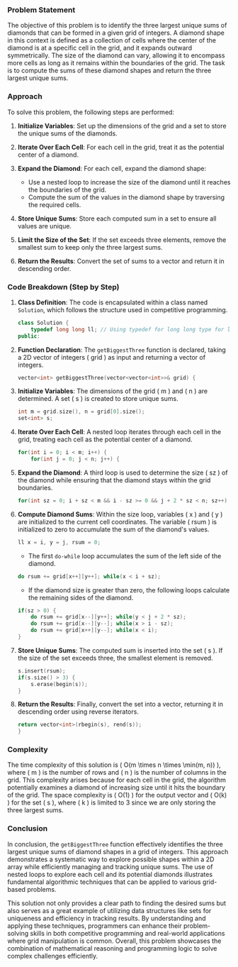 ### Problem Statement

The objective of this problem is to identify the three largest unique sums of diamonds that can be formed in a given grid of integers. A diamond shape in this context is defined as a collection of cells where the center of the diamond is at a specific cell in the grid, and it expands outward symmetrically. The size of the diamond can vary, allowing it to encompass more cells as long as it remains within the boundaries of the grid. The task is to compute the sums of these diamond shapes and return the three largest unique sums.

### Approach

To solve this problem, the following steps are performed:

1. **Initialize Variables**: Set up the dimensions of the grid and a set to store the unique sums of the diamonds.

2. **Iterate Over Each Cell**: For each cell in the grid, treat it as the potential center of a diamond.

3. **Expand the Diamond**: For each cell, expand the diamond shape:
   - Use a nested loop to increase the size of the diamond until it reaches the boundaries of the grid.
   - Compute the sum of the values in the diamond shape by traversing the required cells.

4. **Store Unique Sums**: Store each computed sum in a set to ensure all values are unique.

5. **Limit the Size of the Set**: If the set exceeds three elements, remove the smallest sum to keep only the three largest sums.

6. **Return the Results**: Convert the set of sums to a vector and return it in descending order.

### Code Breakdown (Step by Step)

1. **Class Definition**: The code is encapsulated within a class named `Solution`, which follows the structure used in competitive programming.

   ```cpp
   class Solution {
       typedef long long ll; // Using typedef for long long type for large sums
   public:
   ```

2. **Function Declaration**: The `getBiggestThree` function is declared, taking a 2D vector of integers \( grid \) as input and returning a vector of integers.

   ```cpp
   vector<int> getBiggestThree(vector<vector<int>>& grid) {
   ```

3. **Initialize Variables**: The dimensions of the grid \( m \) and \( n \) are determined. A set \( s \) is created to store unique sums.

   ```cpp
   int m = grid.size(), n = grid[0].size();
   set<int> s;
   ```

4. **Iterate Over Each Cell**: A nested loop iterates through each cell in the grid, treating each cell as the potential center of a diamond.

   ```cpp
   for(int i = 0; i < m; i++) {
       for(int j = 0; j < n; j++) {
   ```

5. **Expand the Diamond**: A third loop is used to determine the size \( sz \) of the diamond while ensuring that the diamond stays within the grid boundaries.

   ```cpp
   for(int sz = 0; i + sz < m && i - sz >= 0 && j + 2 * sz < n; sz++) {
   ```

6. **Compute Diamond Sums**: Within the size loop, variables \( x \) and \( y \) are initialized to the current cell coordinates. The variable \( rsum \) is initialized to zero to accumulate the sum of the diamond's values.

   ```cpp
   ll x = i, y = j, rsum = 0;
   ```

   - The first `do-while` loop accumulates the sum of the left side of the diamond.

   ```cpp
   do rsum += grid[x++][y++]; while(x < i + sz);
   ```

   - If the diamond size is greater than zero, the following loops calculate the remaining sides of the diamond.

   ```cpp
   if(sz > 0) {
       do rsum += grid[x--][y++]; while(y < j + 2 * sz);
       do rsum += grid[x--][y--]; while(x > i - sz);
       do rsum += grid[x++][y--]; while(x < i);
   }
   ```

7. **Store Unique Sums**: The computed sum is inserted into the set \( s \). If the size of the set exceeds three, the smallest element is removed.

   ```cpp
   s.insert(rsum);
   if(s.size() > 3) {
       s.erase(begin(s));
   }
   ```

8. **Return the Results**: Finally, convert the set into a vector, returning it in descending order using reverse iterators.

   ```cpp
   return vector<int>(rbegin(s), rend(s));
   }
   ```

### Complexity

The time complexity of this solution is \( O(m \times n \times \min(m, n)) \), where \( m \) is the number of rows and \( n \) is the number of columns in the grid. This complexity arises because for each cell in the grid, the algorithm potentially examines a diamond of increasing size until it hits the boundary of the grid. The space complexity is \( O(1) \) for the output vector and \( O(k) \) for the set \( s \), where \( k \) is limited to 3 since we are only storing the three largest sums.

### Conclusion

In conclusion, the `getBiggestThree` function effectively identifies the three largest unique sums of diamond shapes in a grid of integers. This approach demonstrates a systematic way to explore possible shapes within a 2D array while efficiently managing and tracking unique sums. The use of nested loops to explore each cell and its potential diamonds illustrates fundamental algorithmic techniques that can be applied to various grid-based problems.

This solution not only provides a clear path to finding the desired sums but also serves as a great example of utilizing data structures like sets for uniqueness and efficiency in tracking results. By understanding and applying these techniques, programmers can enhance their problem-solving skills in both competitive programming and real-world applications where grid manipulation is common. Overall, this problem showcases the combination of mathematical reasoning and programming logic to solve complex challenges efficiently.